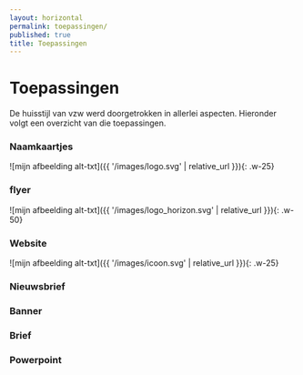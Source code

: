 ```yaml
---
layout: horizontal
permalink: toepassingen/
published: true
title: Toepassingen
---
```


# Toepassingen

De huisstijl van vzw  werd doorgetrokken in allerlei aspecten. Hieronder volgt een overzicht van die toepassingen.


### Naamkaartjes


  
![mijn afbeelding alt-txt]({{ '/images/logo.svg' | relative_url }}){: .w-25}

### flyer


![mijn afbeelding alt-txt]({{ '/images/logo_horizon.svg' | relative_url }}){: .w-50}

### Website

![mijn afbeelding alt-txt]({{ '/images/icoon.svg' | relative_url }}){: .w-25}

### Nieuwsbrief

### Banner

### Brief

### Powerpoint